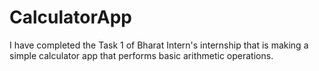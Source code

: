 # CalculatorApp
I have completed the Task 1 of Bharat Intern's internship that is making a simple calculator app that performs basic arithmetic operations.
